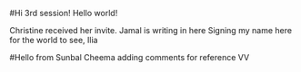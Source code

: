 #Hi 3rd session!
Hello world!

Christine received her invite.
Jamal is writing in here
Signing my name here for the world to see, Ilia

#Hello from Sunbal Cheema adding comments for reference
VV
